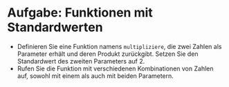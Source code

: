 # Aufgabe: Funktionen mit Standardwerten

- Definieren Sie eine Funktion namens `multipliziere`, die zwei Zahlen als Parameter erhält und deren Produkt zurückgibt. Setzen Sie den Standardwert des zweiten Parameters auf 2.
- Rufen Sie die Funktion mit verschiedenen Kombinationen von Zahlen auf, sowohl mit einem als auch mit beiden Parametern.
